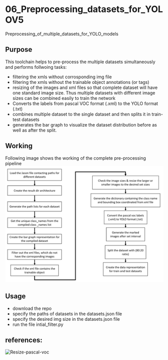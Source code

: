 # 06_Preprocessing_datasets_for_YOLOV5
Preprocessing_of_multiple_datasets_for_YOLO_models

## Purpose
This toolchain helps to pre-process the  multiple datasets simultaneously and performs follwoing tasks:
- filtering the xmls without corrosponding img file
- filtering the xmls without the trainable object annotations (or tags)
- resizing of the images and xml files so that complete dataset will have one standard image size.
  Thus multiple datasets with different image sizes can be combined easily to train the network
 - Converts the labels from pascal VOC  format (.xml)  to the YOLO format (.txt)
- combines multiple dataset to the single dataset and then splits it in train-test datasets
- generates the bar graph to visualize the dataset distribution before as well as after the split.

## Working 
Following image shows the working of the complete pre-processing pipeline
![image](https://github.com/aak-94/06_Preprocessing_datasets_for_YOLOV5/blob/master/flowchart.JPG)

## Usage
- download the repo
- specify the paths of datasets in the datasets.json file
- specify the desired img size in the datasets.json file
- run the file intial_filter.py

## references:
![Resize-pascal-voc](https://github.com/italojs/resize_dataset_pascalvoc)
